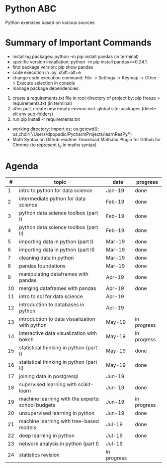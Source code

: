 # Python ABC
Python exercises based on various sources

# Summary of Important Commands
- installing packages: python -m pip install pandas (in terminal)
- specific version installation: python -m pip install pandas==0.24.1
- find package version: pip show pandas
- code execution in .py: shift+alt+e
- change code execution command: File -> Settings -> Keymap -> Other -> Execute selection in console
- manage package dependencies:
 1. create a requirements.txt file in root directory of project by: pip freeze > requirements.txt (in terminal)
 2. after pull, create new empty environ incl. global site-packages (delete olt env sub-folders)
 3. run pip install -r requirements.txt
- working directory: import os; os.getcwd(); os.chdir('/Users/dpopadic/PycharmProjects/learnResPy/')
- Math Syntax on Github readme: Download MathJax Plugin for Github for Chrome (to represent $t_{0}$ in maths syntax)

# Agenda

#| topic	| date	| progress
-| ------ | ----- | --------
1 | intro to python for data science	| Jan-19	| done
2 | intermediate python for data science	| Feb-19	| done
3 | python data science toolbox (part I)	| Feb-19	| done
4 | python data science toolbox (part II)	| Feb-19	| done
5 | importing data in python (part I)	| Mar-19	| done
6 | importing data in python (part II)	| Mar-19	| done
7 | cleaning data in python	| Mar-19	| done
8 | pandas foundations	| Mar-19	| done
9 | manipulating dataframes with pandas	| Apr-19 | done	
10 | merging dataframes with pandas	| Apr-19	| done
11 | intro to sql for data science	| Apr-19
12 | introduction to databases in python	| Apr-19	
13 | introduction to data visualization with python	| May-19 | in progress	
14 | interactive data visualization with bokeh	| May-19 | in progress
15 | statistical thinking in python (part I)	| May-19 | done
16 | statistical thinking in python (part II)	| May-19 | done
17 | joining data in postgresql	| Jun-19	
18 | supervised learning with scikit-learn	| Jun-19	| done
19 | machine learning with the experts: school budgets	| Jun-19 | in progress	
20 | unsupervised learning in python	| Jun-19	| done
21 | machine learning with tree-based models | Jul-19 | done
22 | deep learning in python	| Jul-19 | done
23 | network analysis in python (part I)	| Jul-19
24 | statistics revision | in progress





